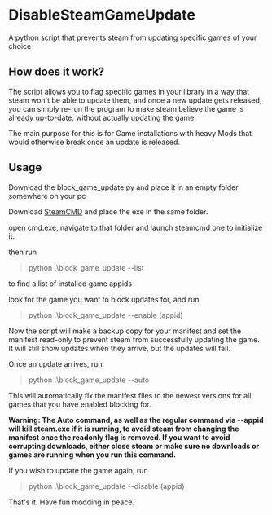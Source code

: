 # DisableSteamGameUpdate
A python script that prevents steam from updating specific games of your choice

## How does it work?

The script allows you to flag specific games in your library in a way that steam won't be able to update them, and once a new update gets released, you can simply re-run the program to make steam believe the game is already up-to-date, without actually updating the game.

The main purpose for this is for Game installations with heavy Mods that would otherwise break once an update is released.

## Usage

Download the block_game_update.py and place it in an empty folder somewhere on your pc

Download [SteamCMD](https://developer.valvesoftware.com/wiki/SteamCMD) and place the exe in the same folder.

open cmd.exe, navigate to that folder and launch steamcmd one to initialize it.

then run 

> python .\block_game_update --list 

to find a list of installed game appids

look for the game you want to block updates for, and run

> python .\block_game_update --enable (appid)

Now the script will make a backup copy for your manifest and set the manifest read-only to prevent steam from successfully updating the game. It will still show updates when they arrive, but the updates will fail.

Once an update arrives, run

> python .\block_game_update --auto

This will automatically fix the manifest files to the newest versions for all games that you have enabled blocking for.

**Warning: The Auto command, as well as the regular command via --appid will kill steam.exe if it is running, to avoid steam from changing the manifest once the readonly flag is removed. If you want to avoid corrupting downloads, either close steam or make sure no downloads or games are running when you run this command.**

If you wish to update the game again, run

> python .\block_game_update --disable (appid)

That's it. Have fun modding in peace.
